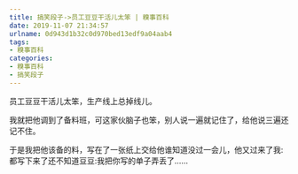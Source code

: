 ```yaml
---
title: 搞笑段子->员工豆豆干活儿太笨 | 糗事百科
date: 2019-11-07 21:34:57
urlname: 0d943d1b32c0d970bed13edf9a04aab4
tags: 
- 糗事百科
categories:
- 糗事百科
- 搞笑段子
---
```

员工豆豆干活儿太笨，生产线上总掉线儿。

我就把他调到了备料班，可这家伙脑子也笨，别人说一遍就记住了，给他说三遍还记不住。

于是我把他该备的料，写在了一张纸上交给他谁知道没过一会儿，他又过来了我:都写下来了还不知道豆豆:我把你写的单子弄丢了……


